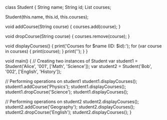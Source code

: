 class Student {
  String name;
  String id;
  List<String> courses;

  Student(this.name, this.id, this.courses);

  void addCourse(String course) {
    courses.add(course);
  }

  void dropCourse(String course) {
    courses.remove(course);
  }

  void displayCourses() {
    print('Courses for $name (ID: $id):');
    for (var course in courses) {
      print(course);
    }
    print('');
  }
}

void main() {
  // Creating two instances of Student
  var student1 = Student('Alice', '001', ['Math', 'Science']);
  var student2 = Student('Bob', '002', ['English', 'History']);

  // Performing operations on student1
  student1.displayCourses();
  student1.addCourse('Physics');
  student1.displayCourses();
  student1.dropCourse('Science');
  student1.displayCourses();

  // Performing operations on student2
  student2.displayCourses();
  student2.addCourse('Geography');
  student2.displayCourses();
  student2.dropCourse('English');
  student2.displayCourses();
}
